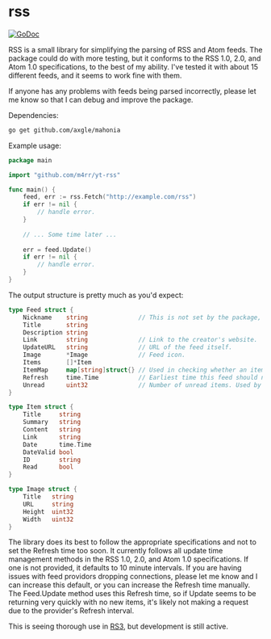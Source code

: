 rss
=====

 [![GoDoc](https://godoc.org/github.com/SlyMarbo/rss?status.svg)](https://godoc.org/github.com/SlyMarbo/rss)

RSS is a small library for simplifying the parsing of RSS and Atom feeds.
The package could do with more testing, but it conforms to the RSS 1.0, 2.0, and Atom 1.0
specifications, to the best of my ability. I've tested it with about 15 different feeds,
and it seems to work fine with them.

If anyone has any problems with feeds being parsed incorrectly, please let me know so that
I can debug and improve the package.

Dependencies:
```bash
go get github.com/axgle/mahonia
```

Example usage:
```go
package main

import "github.com/m4rr/yt-rss"

func main() {
	feed, err := rss.Fetch("http://example.com/rss")
	if err != nil {
		// handle error.
	}
	
	// ... Some time later ...
	
	err = feed.Update()
	if err != nil {
		// handle error.
	}
}
```

The output structure is pretty much as you'd expect:
```go
type Feed struct {
	Nickname    string              // This is not set by the package, but could be helpful.
	Title       string
	Description string
	Link        string              // Link to the creator's website.
	UpdateURL   string              // URL of the feed itself.
	Image       *Image              // Feed icon.
	Items       []*Item
	ItemMap     map[string]struct{} // Used in checking whether an item has been seen before.
	Refresh     time.Time           // Earliest time this feed should next be checked.
	Unread      uint32              // Number of unread items. Used by aggregators.
}

type Item struct {
	Title     string
	Summary   string
	Content   string
	Link      string
	Date      time.Time
	DateValid bool
	ID        string
	Read      bool
}

type Image struct {
	Title   string
	URL     string
	Height  uint32
	Width   uint32
}
```

The library does its best to follow the appropriate specifications and not to set the Refresh time
too soon. It currently follows all update time management methods in the RSS 1.0, 2.0, and Atom 1.0
specifications. If one is not provided, it defaults to 10 minute intervals. If you are having issues
with feed providors dropping connections, please let me know and I can increase this default, or you
can increase the Refresh time manually. The Feed.Update method uses this Refresh time, so if Update
seems to be returning very quickly with no new items, it's likely not making a request due to the
provider's Refresh interval.

This is seeing thorough use in [RS3][1], but development is still active.


[1]: https://github.com/SlyMarbo/rs3        "RS3"
